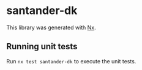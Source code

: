 # santander-dk

This library was generated with [Nx](https://nx.dev).

## Running unit tests

Run `nx test santander-dk` to execute the unit tests.
